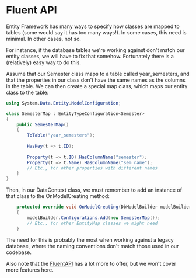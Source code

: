 # Fluent API

Entity Framework has many ways to specify how classes are mapped to tables (some would say it has too many ways!). 
In some cases, this need is minimal. In other cases, not so.

For instance, if the database tables we're working against don't match our entity classes, we will have to 
fix that somehow. Fortunately there is a (relatively) easy way to do this.

Assume that our Semester class maps to a table called year_semesters, and that the properties in our class don't have
the same names as the columns in the table. We can then create a special map class, which maps our entity class to 
the table:

```c#
using System.Data.Entity.ModelConfiguration;

class SemesterMap : EntityTypeConfiguration<Semester>
{
	public SemesterMap()
	{
		ToTable("year_semesters");
		
		HasKey(t => t.ID);
		
		Property(t => t.ID).HasColumnName("semester");
		Property(t => t.Name).HasColumnName("sem_name");
		// Etc., for other properties with different names
	}
}

```

Then, in our DataContext class, we must remember to add an instance of that class to the OnModelCreating method:

```c#
	protected override void OnModelCreating(DbModelBuilder modelBuilder)
	{
		modelBuilder.Configurations.Add(new SemesterMap());
		// Etc., for other EntityMap classes we might need
	}
```

The need for this is probably the most when working against a legacy database, where the naming conventions
don't match those used in our codebase.

Also note that the [FluentAPI](http://msdn.microsoft.com/en-us/data/jj591617.aspx) has a lot more to offer, but 
we won't cover more features here.
